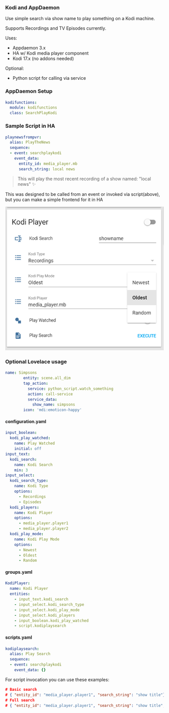 ### Kodi and AppDaemon
Use simple search via show name to play something on a Kodi machine.

Supports Recordings and TV Episodes currently. 

Uses:

* Appdaemon 3.x
* HA w/ Kodi media player component
* Kodi 17.x (no addons needed)

Optional:
* Python script for calling via service

### AppDaemon Setup
```yaml
kodifunctions:
  module: kodifunctions
  class: SearchPlayKodi
```

### Sample Script in HA
```yaml
playnewsfrompvr:
  alias: PlayTheNews
  sequence:
  - event: searchplaykodi
    event_data:
      entity_id: media_player.mb
      search_string: local news
```
> This will play the most recent recording of a show named: "local news" :sparkles:

This was designed to be called from an event or invoked via script(above), but you can make a simple frontend for it in HA

![screen1](https://github.com/packetinspector/HASS/raw/master/KodiAppDaemon/frontend.png)

### Optional Lovelace usage
```yaml
name: Simpsons
        entity: scene.all_dim
        tap_action:
          service: python_script.watch_something
          action: call-service
          service_data:
            show_name: simpsons
        icon: 'mdi:emoticon-happy'
```

#### configuration.yaml
```yaml
input_boolean:
  kodi_play_watched:
    name: Play Watched
    initial: off
input_text:
  kodi_search:
    name: Kodi Search
    min: 3
input_select:
  kodi_search_type:
    name: Kodi Type
    options:
      - Recordings
      - Episodes
  kodi_players:
    name: Kodi Player
    options:
      - media_player.player1
      - media_player.player2
  kodi_play_mode:
    name: Kodi Play Mode
    options:
      - Newest
      - Oldest
      - Random
```

#### groups.yaml
```yaml
KodiPlayer:
  name: Kodi Player
  entities:
    - input_text.kodi_search
    - input_select.kodi_search_type
    - input_select.kodi_play_mode
    - input_select.kodi_players
    - input_boolean.kodi_play_watched
    - script.kodiplaysearch
```

#### scripts.yaml
```yaml
kodiplaysearch:
  alias: Play Search
  sequence:
  - event: searchplaykodi
    event_data: {}
```

For script invocation you can use these examples:

```json
# Basic search
# { "entity_id": "media_player.player1", "search_string": "show title"}
# Full search
# { "entity_id": "media_player.player1", "search_string": "show title", "play_watched": "False", "play_oldest": "True", "play_random": False}
```
